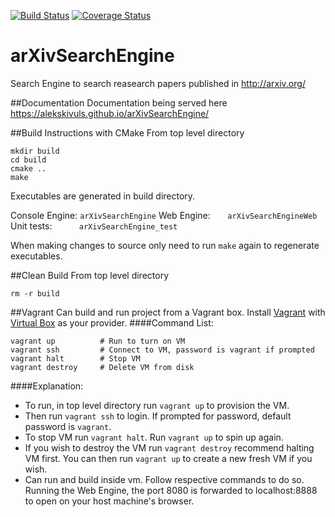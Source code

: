 [![Build Status](https://travis-ci.org/alekskivuls/arXivSearchEngine.svg?branch=master)](https://travis-ci.org/alekskivuls/arXivSearchEngine) [![Coverage Status](https://coveralls.io/repos/github/alekskivuls/arXivSearchEngine/badge.svg)](https://coveralls.io/github/alekskivuls/arXivSearchEngine)

# arXivSearchEngine
Search Engine to search reasearch papers published in http://arxiv.org/

##Documentation
Documentation being served here https://alekskivuls.github.io/arXivSearchEngine/

##Build Instructions with CMake
From top level directory
```
mkdir build
cd build
cmake ..
make
```
Executables are generated in build directory.

Console Engine: `arXivSearchEngine`
Web Engine: &nbsp;&nbsp;&nbsp;&nbsp;&nbsp; `arXivSearchEngineWeb`
Unit tests: &nbsp;&nbsp;&nbsp;&nbsp;&nbsp;&nbsp;&nbsp;&nbsp;&nbsp;&nbsp;`arXivSearchEngine_test`

When making changes to source only need to run `make` again to regenerate executables.

##Clean Build
From top level directory
```
rm -r build
```

##Vagrant
Can build and run project from a Vagrant box.
Install [Vagrant](https://www.vagrantup.com/) with [Virtual Box](https://www.virtualbox.org/) as your provider.
####Command List:
```
vagrant up 			# Run to turn on VM
vagrant ssh 		# Connect to VM, password is vagrant if prompted
vagrant halt 		# Stop VM
vagrant destroy 	# Delete VM from disk
```
####Explanation: 
* To run, in top level directory run `vagrant up` to provision the VM.
* Then run `vagrant ssh` to login. If prompted for password, default password is `vagrant`.
* To stop VM run `vagrant halt`. Run `vagrant up` to spin up again.
* If you wish to destroy the VM run `vagrant destroy` recommend halting VM first. You can then run `vagrant up` to create a new fresh VM if you wish.
* Can run and build inside vm. Follow respective commands to do so. Running the Web Engine, the port 8080 is forwarded to localhost:8888 to open on your host machine's browser.